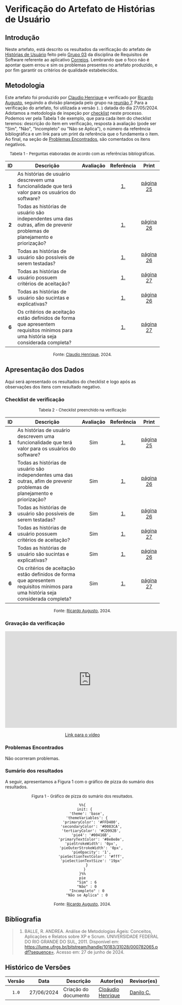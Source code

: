 # Verificação do Artefato de Histórias de Usuário

## Introdução

Neste artefato, está descrito os resultados da verificação do artefato de [Histórias de Usuário](https://requisitos-de-software.github.io/2024.1-Correios/modelagem/agil/historias_de_usuario/) feito pelo [Grupo 03](https://requisitos-de-software.github.io/2024.1-Correios/) da disciplina de Requisitos de Software referente ao aplicativo [Correios](https://www.correios.com.br/). Lembrando que o foco não é apontar quem errou e sim os problemas presentes no artefato produzido, e por fim garantir os critérios de qualidade estabelecidos.

## Metodologia

Este artefato foi produzido por [Claudio Henrique][ClaudioGH] e verificado por [Ricardo Augusto][RicardoGH], seguindo a divisão planejada pelo grupo na [reunião 7](https://requisitos-de-software.github.io/2024.1-Correios/atas/ata7/). Para a verificação do artefato, foi utilizada a versão `1.1` datada do dia 27/05/2024. Adotamos a metodologia de inspeção por [checklist](#checklist-de-verificacao) neste processo. Podemos ver pela Tabela 1 de exemplo, que para cada item do checklist teremos: descrição do item em verificação, resposta à avaliação (pode ser "Sim", "Não", "Incompleto" ou "Não se Aplica"), o número da referência bibliográfica e um link para um print da referência que o fundamenta o item. Ao final, na seção de [Problemas Encontrados](#problemas-encontrados), são comentados os itens negativos.

<font size="2"><p style="text-align: center">Tabela 1 - Perguntas elaboradas de acordo com as referências bibliográficas.</p></font>

<center>

| ID | Descrição | Avaliação | Referência | Print |
|:--:| --------- | :-------: | :--------: | :---: |
| **1** | As histórias de usuário descrevem uma funcionalidade que terá valor para os usuários do software? |  | [1.](#ref1) | [página 25](../../../../assets/prints_verificacao/claudio/pg25-us-1.png) |
| **2** | Todas as histórias de usuário são independentes uma das outras, afim de prevenir problemas de planejamento e priorização? |  | [1.](#ref1) | [página 26](../../../../assets/prints_verificacao/claudio/pg26-invest.png) |
| **3** | Todas as histórias de usuário são possíveis de serem testadas? |  | [1.](#ref1) | [página 26](../../../../assets/prints_verificacao/claudio/pg26-invest.png) |
| **4** | Todas as histórias de usuário possuem critérios de aceitação? |  | [1.](#ref1) | [página 27](../../../../assets/prints_verificacao/claudio/pg27-ca.png) |
| **5** | Todas as histórias de usuário são sucintas e explicativas? |  | [1.](#ref1) | [página 26](../../../../assets/prints_verificacao/claudio/pg26-invest.png) |
| **6** | Os critérios de aceitação estão definidos de forma que apresentem requisitos mínimos para uma história seja considerada completa? |  | [1.](#ref1) | [página 27](../../../../assets/prints_verificacao/claudio/pg27-us-ac.png) |

</center>

<font size="2"><p style="text-align: center">Fonte: [Claudio Henrique](https://github.com/claudiohsc), 2024.</p></font>

## Apresentação dos Dados

Aqui será apresentado os resultados do checklist e logo após as observações dos itens com resultado negativo.

### Checklist de verificação

<font size="2"><p style="text-align: center">Tabela 2 - Checklist preenchido na verificação</p></font>

<center>

| ID | Descrição | Avaliação | Referência | Print |
|:--:| --------- | :-------: | :--------: | :---: |
| **1** | As histórias de usuário descrevem uma funcionalidade que terá valor para os usuários do software? | Sim | [1.](#ref1) | [página 25](../../../../assets/prints_verificacao/claudio/pg25-us-1.png) |
| **2** | Todas as histórias de usuário são independentes uma das outras, afim de prevenir problemas de planejamento e priorização? | Sim | [1.](#ref1) | [página 26](../../../../assets/prints_verificacao/claudio/pg26-invest.png) |
| **3** | Todas as histórias de usuário são possíveis de serem testadas? | Sim | [1.](#ref1) | [página 26](../../../../assets/prints_verificacao/claudio/pg26-invest.png) |
| **4** | Todas as histórias de usuário possuem critérios de aceitação? | Sim | [1.](#ref1) | [página 27](../../../../assets/prints_verificacao/claudio/pg27-ca.png) |
| **5** | Todas as histórias de usuário são sucintas e explicativas? | Sim | [1.](#ref1) | [página 26](../../../../assets/prints_verificacao/claudio/pg26-invest.png) |
| **6** | Os critérios de aceitação estão definidos de forma que apresentem requisitos mínimos para uma história seja considerada completa? | Sim | [1.](#ref1) | [página 27](../../../../assets/prints_verificacao/claudio/pg27-us-ac.png) |

</center>

<font size="2"><p style="text-align: center">Fonte: [Ricardo Augusto](https://github.com/avmricardo), 2024.</p></font>

### Gravação da verificação

<!-- para o iframe do vídeo, bote width = 560 e height = 315 -->

<div style="text-align: center;">
<iframe width="560" height="315" src="https://www.youtube.com/embed/BM0DgQ3d_bE?si=bClDbQ6xrcbVKK_U" title="YouTube video player" frameborder="0" allow="accelerometer; autoplay; clipboard-write; encrypted-media; gyroscope; picture-in-picture; web-share" referrerpolicy="strict-origin-when-cross-origin" allowfullscreen></iframe>
</div>

<p style="text-align: center">
    <a href="https://youtu.be/BM0DgQ3d_bE"> Link para o vídeo </a>
</p>

### Problemas Encontrados

<!--- Aqui será apresentado todos os problemas identificados durante o processo de verificação do artefato de link do artefato. --->

Não ocorreram problemas.

### Sumário dos resultados

<!-- Conte as quantidade de ocorrencias e coloque no Grafico a quantidade em cada tipo de avaliação (se não ouver incidencia de um tipo como "não se aplica", apague a linha do mesmo)-->
A seguir, apresentamos a Figura 1 com o gráfico de pizza do sumário dos resultados.

<font size="2"><p style="text-align: center">Figura 1 - Gráfico de pizza do sumário dos resultados.</p></font>

<center>

``` mermaid
%%{
  init: {
    'theme': 'base',
    'themeVariables': {
        'primaryColor': '#FFD400',
        'secondaryColor': '#0083CA',
        'tertiaryColor': '#CD992B',
        'pie4': '#00416B',
        'primaryTextColor': '#8e8e8e',
        'pieStrokeWidth': '0px',
        'pieOuterStrokeWidth': '0px',
        'pieOpacity': '1',
        'pieSectionTextColor': '#fff',
        'pieSectionTextSize': '19px'
    }
  }
}%%
pie
    "Sim" : 6
    "Não" : 0
    "Incompleto" : 0
    "Não se Aplica" : 0
```

</center>

<font size="2"><p style="text-align: center">Fonte: [Ricardo Augusto][RicardoGH], 2024.</p></font>

## Bibliografia

> 1. <a id="ref1"> </a>BALLE, R. ANDREA. Análise de Metodologias Ágeis: Conceitos, Aplicações e Relatos sobre XP e Scrum. UNIVERSIDADE FEDERAL DO RIO GRANDE DO SUL, 2011. Disponível em: https://lume.ufrgs.br/bitstream/handle/10183/31028/000782065.pdf?sequence=. Acesso em: 27 de junho de 2024.

## Histórico de Versões

| Versão | Data | Descrição | Autor(es) | Revisor(es) |
| :----: | :--: | --------- | ----------- | ------ |
| `1.0`  | 27/06/2024 | Criação do documento | [Cloáudio Henrique][ClaudioGH] | [Danilo C.][DaniloGH] |

[ClaudioGH]: https://github.com/claudiohsc
[DaniloGH]: https://github.com/Danilo-Carvalho-Antunes
[EliasGH]: https://github.com/EliasOliver21
[GabrielBGH]: https://github.com/Bertolazi
[GabrielFGH]: https://github.com/MMcLovin
[PabloGH]: https://github.com/pabloheika
[RicardoGH]: https://www.github.com/avmricardo